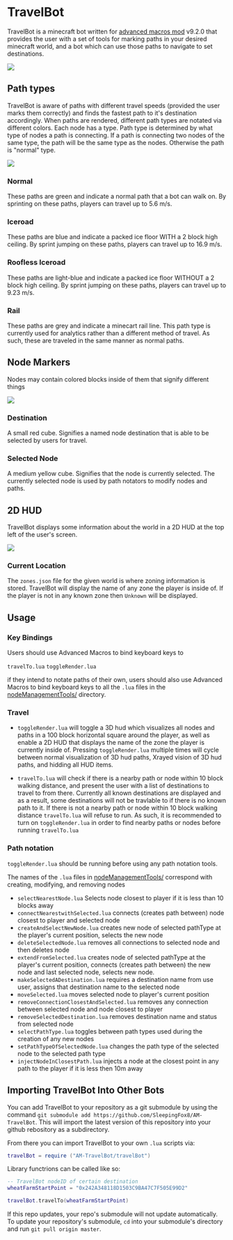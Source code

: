 # TravelBot

TravelBot is a minecraft bot written for [advanced macros mod](https://www.curseforge.com/minecraft/mc-mods/advanced-macros) v9.2.0 that provides the user with a set of tools for marking paths in your desired minecraft world, and a bot which can use those paths to navigate to set destinations.

![](https://i.imgur.com/tLZjoKH.jpg)

## Path types

TravelBot is aware of paths with different travel speeds (provided the user marks them correctly) and finds the fastest path to it's destination accordingly. When paths are rendered, different path types are notated via different colors. Each node has a type. Path type is determined by what type of nodes a path is connecting. If a path is connecting two nodes of the same type, the path will be the same type as the nodes. Otherwise the path is "normal" type. 

![](https://i.imgur.com/fi8xEuV.png)

### Normal

These paths are green and indicate a normal path that a bot can walk on. By sprinting on these paths, players can travel up to 5.6 m/s.

### Iceroad
These paths are blue and indicate a packed ice floor WITH a 2 block high ceiling. By sprint jumping on these paths, players can travel up to 16.9 m/s.

### Roofless Iceroad
These paths are light-blue and indicate a packed ice floor WITHOUT a 2 block high ceiling. By sprint jumping on these paths, players can travel up to 9.23 m/s.

### Rail
These paths are grey and indicate a minecart rail line. This path type is currently used for analytics rather than a different method of travel. As such, these are traveled in the same manner as normal paths.

## Node Markers

Nodes may contain colored blocks inside of them that signify different things

![](https://i.imgur.com/aNgkmNf.png)

### Destination

A small red cube. Signifies a named node destination that is able to be selected by users for travel.

### Selected Node

A medium yellow cube. Signifies that the node is currently selected. The currently selected node is used by path notators to modify nodes and paths.

## 2D HUD

TravelBot displays some information about the world in a 2D HUD at the top left of the user's screen.

![](https://i.imgur.com/BNxmOAj.png)

### Current Location

The ``zones.json`` file for the given world is where zoning information is stored. TravelBot will display the name of any zone the player is inside of. If the player is not in any known zone then ``Unknown`` will be displayed.
 
## Usage

### Key Bindings

Users should use Advanced Macros to bind keyboard keys to

``travelTo.lua``
``toggleRender.lua``

if they intend to notate paths of their own, users should also use Advanced Macros to bind keyboard keys to all the ``.lua`` files in the [nodeManagementTools/](nodeManagementTools/) directory.

### Travel

- ``toggleRender.lua`` will toggle a 3D hud which visualizes all nodes and paths in a 100 block horizontal square around the player, as well as enable a 2D HUD that displays the name of the zone the player is currently inside of. Pressing ``toggleRender.lua`` multiple times will cycle between normal visualization of 3D hud paths, Xrayed vision of 3D hud paths, and hidding all HUD items.

- ``travelTo.lua`` will check if there is a nearby path or node within 10 block walking distance, and present the user with a list of destinations to travel to from there. Currently all known destinations are displayed and as a result, some destinations will not be travlable to if there is no known path to it. If there is not a nearby path or node within 10 block walking distance ``travelTo.lua`` will refuse to run. As such, it is recommended to turn on ``toggleRender.lua`` in order to find nearby paths or nodes before running ``travelTo.lua``

### Path notation

``toggleRender.lua`` should be running before using any path notation tools.

The names of the ``.lua`` files in [nodeManagementTools/](nodeManagementTools/) correspond with creating, modifying, and removing nodes

- ``selectNearestNode.lua`` Selects node closest to player if it is less than 10 blocks away
- ``connectNearestwithSelected.lua`` connects (creates path between) node closest to player and selected node
- ``createAndSelectNewNode.lua`` creates new node of selected pathType at the player's current position, selects the new node
- ``deleteSelectedNode.lua`` removes all connections to selected node and then deletes node
- ``extendFromSelected.lua`` creates node of selected pathType at the player's current position, connects (creates path between) the new node and last selected node, selects new node.
- ``makeSelectedADestination.lua`` requires a destination name from use user, assigns that destination name to the selected node
- ``moveSelected.lua`` moves selected node to player's current position
- ``removeConnectionClosestAndSelected.lua`` removes any connection between selected node and node closest to player
- ``removeSelectedDestination.lua`` removes destination name and status from selected node
- ``selectPathType.lua`` toggles between path types used during the creation of any new nodes
- ``setPathTypeOfSelectedNode.lua`` changes the path type of the selected node to the selected path type
- ``injectNodeInClosestPath.lua`` injects a node at the closest point in any path to the player if it is less then 10m away

## Importing TravelBot Into Other Bots

You can add TravelBot to your repository as a git submodule by using the command ``git submodule add https://github.com/SleepingFox8/AM-TravelBot``. This will import the latest version of this repository into your github rebository as a subdirectory.

From there you can import TravelBot to your own ``.lua`` scripts via:

```lua
travelBot = require ("AM-TravelBot/travelBot")
```

Library functrions can be called like so:

```lua
-- TravelBot nodeID of certain destination
wheatFarmStartPoint = "0x242A348118D1503C9BA47C7F505E99D2"

travelBot.travelTo(wheatFarmStartPoint)
```

If this repo updates, your repo's submodule will not update automatically. To update your repository's submodule, ``cd`` into your submodule's directory and run ``git pull origin master``.
